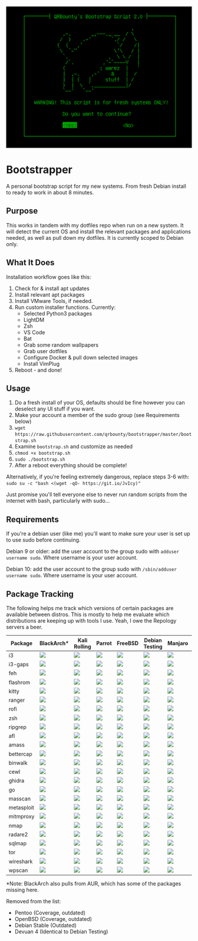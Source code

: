 <p align="center">
  <img src="https://raw.githubusercontent.com/qrbounty/bootstrapper/master/warning.png">
</p>

# Bootstrapper
A personal bootstrap script for my new systems. From fresh Debian install to ready to work in about 8 minutes.

## Purpose
This works in tandem with my dotfiles repo when run on a new system. It will detect the current OS and install the relevant packages and applications needed, as well as pull down my dotfiles. It is currently scoped to Debian only.

## What It Does
Installation workflow goes like this:
1. Check for & install apt updates
2. Install relevant apt packages
3. Install VMware Tools, if needed.
4. Run custom installer functions. Currently:
    * Selected Python3 packages
    * LightDM
    * Zsh
    * VS Code
    * Bat
    * Grab some random wallpapers
    * Grab user dotfiles
    * Configure Docker & pull down selected images
    * Install VimPlug
5. Reboot - and done!

## Usage
1. Do a fresh install of your OS, defaults should be fine however you can deselect any UI stuff if you want.
2. Make your account a member of the sudo group (see Requirements below)
3. `wget https://raw.githubusercontent.com/qrbounty/bootstrapper/master/bootstrap.sh`
4. Examine `bootstrap.sh` and customize as needed
5. `chmod +x bootstrap.sh`
6. `sudo ./bootstrap.sh`
7. After a reboot everything should be complete!

Alternatively, if you're feeling extremely dangerous, replace steps 3-6 with: `sudo su -c "bash <(wget -qO- https://git.io/JvIcy)"` 

Just promise you'll tell everyone else to never run random scripts from the internet with bash, particularly with sudo...

## Requirements
If you're a debian user (like me) you'll want to make sure your user is set up to use sudo before continuing.

Debian 9 or older: add the user account to the group sudo with `adduser username sudo`. Where username is your user account.

Debian 10: add the user account to the group sudo with `/sbin/adduser username sudo`. Where username is your user account.

## Package Tracking
The following helps me track which versions of certain packages are available between distros. This is mostly to help me evaluate which distributions are keeping up with tools I use. Yeah, I owe the Repology servers a beer.

| Package | BlackArch* | Kali Rolling | Parrot | FreeBSD | Debian Testing | Manjaro | Void | 
| --- |  --- |  --- |  --- |  --- |  --- |  --- |  --- | 
| i3 | ![](https://repology.org/badge/version-for-repo/blackarch/i3.svg?header=) | ![](https://repology.org/badge/version-for-repo/kali_rolling/i3.svg?header=) | ![](https://repology.org/badge/version-for-repo/parrot/i3.svg?header=) | ![](https://repology.org/badge/version-for-repo/freebsd/i3.svg?header=) | ![](https://repology.org/badge/version-for-repo/debian_testing/i3.svg?header=) | ![](https://repology.org/badge/version-for-repo/manjaro_stable/i3.svg?header=) | ![](https://repology.org/badge/version-for-repo/void_x86_64/i3.svg?header=) | 
| i3-gaps | ![](https://repology.org/badge/version-for-repo/blackarch/i3-gaps.svg?header=) | ![](https://repology.org/badge/version-for-repo/kali_rolling/i3-gaps.svg?header=) | ![](https://repology.org/badge/version-for-repo/parrot/i3-gaps.svg?header=) | ![](https://repology.org/badge/version-for-repo/freebsd/i3-gaps.svg?header=) | ![](https://repology.org/badge/version-for-repo/debian_testing/i3-gaps.svg?header=) | ![](https://repology.org/badge/version-for-repo/manjaro_stable/i3-gaps.svg?header=) | ![](https://repology.org/badge/version-for-repo/void_x86_64/i3-gaps.svg?header=) | 
| feh | ![](https://repology.org/badge/version-for-repo/blackarch/feh.svg?header=) | ![](https://repology.org/badge/version-for-repo/kali_rolling/feh.svg?header=) | ![](https://repology.org/badge/version-for-repo/parrot/feh.svg?header=) | ![](https://repology.org/badge/version-for-repo/freebsd/feh.svg?header=) | ![](https://repology.org/badge/version-for-repo/debian_testing/feh.svg?header=) | ![](https://repology.org/badge/version-for-repo/manjaro_stable/feh.svg?header=) | ![](https://repology.org/badge/version-for-repo/void_x86_64/feh.svg?header=) | 
| flashrom | ![](https://repology.org/badge/version-for-repo/blackarch/flashrom.svg?header=) | ![](https://repology.org/badge/version-for-repo/kali_rolling/flashrom.svg?header=) | ![](https://repology.org/badge/version-for-repo/parrot/flashrom.svg?header=) | ![](https://repology.org/badge/version-for-repo/freebsd/flashrom.svg?header=) | ![](https://repology.org/badge/version-for-repo/debian_testing/flashrom.svg?header=) | ![](https://repology.org/badge/version-for-repo/manjaro_stable/flashrom.svg?header=) | ![](https://repology.org/badge/version-for-repo/void_x86_64/flashrom.svg?header=) | 
| kitty | ![](https://repology.org/badge/version-for-repo/blackarch/kitty.svg?header=) | ![](https://repology.org/badge/version-for-repo/kali_rolling/kitty.svg?header=) | ![](https://repology.org/badge/version-for-repo/parrot/kitty.svg?header=) | ![](https://repology.org/badge/version-for-repo/freebsd/kitty.svg?header=) | ![](https://repology.org/badge/version-for-repo/debian_testing/kitty.svg?header=) | ![](https://repology.org/badge/version-for-repo/manjaro_stable/kitty.svg?header=) | ![](https://repology.org/badge/version-for-repo/void_x86_64/kitty.svg?header=) | 
| ranger | ![](https://repology.org/badge/version-for-repo/blackarch/ranger.svg?header=) | ![](https://repology.org/badge/version-for-repo/kali_rolling/ranger.svg?header=) | ![](https://repology.org/badge/version-for-repo/parrot/ranger.svg?header=) | ![](https://repology.org/badge/version-for-repo/freebsd/ranger.svg?header=) | ![](https://repology.org/badge/version-for-repo/debian_testing/ranger.svg?header=) | ![](https://repology.org/badge/version-for-repo/manjaro_stable/ranger.svg?header=) | ![](https://repology.org/badge/version-for-repo/void_x86_64/ranger.svg?header=) | 
| rofi | ![](https://repology.org/badge/version-for-repo/blackarch/rofi.svg?header=) | ![](https://repology.org/badge/version-for-repo/kali_rolling/rofi.svg?header=) | ![](https://repology.org/badge/version-for-repo/parrot/rofi.svg?header=) | ![](https://repology.org/badge/version-for-repo/freebsd/rofi.svg?header=) | ![](https://repology.org/badge/version-for-repo/debian_testing/rofi.svg?header=) | ![](https://repology.org/badge/version-for-repo/manjaro_stable/rofi.svg?header=) | ![](https://repology.org/badge/version-for-repo/void_x86_64/rofi.svg?header=) | 
| zsh | ![](https://repology.org/badge/version-for-repo/blackarch/zsh.svg?header=) | ![](https://repology.org/badge/version-for-repo/kali_rolling/zsh.svg?header=) | ![](https://repology.org/badge/version-for-repo/parrot/zsh.svg?header=) | ![](https://repology.org/badge/version-for-repo/freebsd/zsh.svg?header=) | ![](https://repology.org/badge/version-for-repo/debian_testing/zsh.svg?header=) | ![](https://repology.org/badge/version-for-repo/manjaro_stable/zsh.svg?header=) | ![](https://repology.org/badge/version-for-repo/void_x86_64/zsh.svg?header=) | 
| ripgrep | ![](https://repology.org/badge/version-for-repo/blackarch/ripgrep.svg?header=) | ![](https://repology.org/badge/version-for-repo/kali_rolling/ripgrep.svg?header=) | ![](https://repology.org/badge/version-for-repo/parrot/ripgrep.svg?header=) | ![](https://repology.org/badge/version-for-repo/freebsd/ripgrep.svg?header=) | ![](https://repology.org/badge/version-for-repo/debian_testing/ripgrep.svg?header=) | ![](https://repology.org/badge/version-for-repo/manjaro_stable/ripgrep.svg?header=) | ![](https://repology.org/badge/version-for-repo/void_x86_64/ripgrep.svg?header=) | 
| afl | ![](https://repology.org/badge/version-for-repo/blackarch/afl.svg?header=) | ![](https://repology.org/badge/version-for-repo/kali_rolling/afl.svg?header=) | ![](https://repology.org/badge/version-for-repo/parrot/afl.svg?header=) | ![](https://repology.org/badge/version-for-repo/freebsd/afl.svg?header=) | ![](https://repology.org/badge/version-for-repo/debian_testing/afl.svg?header=) | ![](https://repology.org/badge/version-for-repo/manjaro_stable/afl.svg?header=) | ![](https://repology.org/badge/version-for-repo/void_x86_64/afl.svg?header=) | 
| amass | ![](https://repology.org/badge/version-for-repo/blackarch/amass.svg?header=) | ![](https://repology.org/badge/version-for-repo/kali_rolling/amass.svg?header=) | ![](https://repology.org/badge/version-for-repo/parrot/amass.svg?header=) | ![](https://repology.org/badge/version-for-repo/freebsd/amass.svg?header=) | ![](https://repology.org/badge/version-for-repo/debian_testing/amass.svg?header=) | ![](https://repology.org/badge/version-for-repo/manjaro_stable/amass.svg?header=) | ![](https://repology.org/badge/version-for-repo/void_x86_64/amass.svg?header=) | 
| bettercap | ![](https://repology.org/badge/version-for-repo/blackarch/bettercap.svg?header=) | ![](https://repology.org/badge/version-for-repo/kali_rolling/bettercap.svg?header=) | ![](https://repology.org/badge/version-for-repo/parrot/bettercap.svg?header=) | ![](https://repology.org/badge/version-for-repo/freebsd/bettercap.svg?header=) | ![](https://repology.org/badge/version-for-repo/debian_testing/bettercap.svg?header=) | ![](https://repology.org/badge/version-for-repo/manjaro_stable/bettercap.svg?header=) | ![](https://repology.org/badge/version-for-repo/void_x86_64/bettercap.svg?header=) | 
| binwalk | ![](https://repology.org/badge/version-for-repo/blackarch/binwalk.svg?header=) | ![](https://repology.org/badge/version-for-repo/kali_rolling/binwalk.svg?header=) | ![](https://repology.org/badge/version-for-repo/parrot/binwalk.svg?header=) | ![](https://repology.org/badge/version-for-repo/freebsd/binwalk.svg?header=) | ![](https://repology.org/badge/version-for-repo/debian_testing/binwalk.svg?header=) | ![](https://repology.org/badge/version-for-repo/manjaro_stable/binwalk.svg?header=) | ![](https://repology.org/badge/version-for-repo/void_x86_64/binwalk.svg?header=) | 
| cewl | ![](https://repology.org/badge/version-for-repo/blackarch/cewl.svg?header=) | ![](https://repology.org/badge/version-for-repo/kali_rolling/cewl.svg?header=) | ![](https://repology.org/badge/version-for-repo/parrot/cewl.svg?header=) | ![](https://repology.org/badge/version-for-repo/freebsd/cewl.svg?header=) | ![](https://repology.org/badge/version-for-repo/debian_testing/cewl.svg?header=) | ![](https://repology.org/badge/version-for-repo/manjaro_stable/cewl.svg?header=) | ![](https://repology.org/badge/version-for-repo/void_x86_64/cewl.svg?header=) | 
| ghidra | ![](https://repology.org/badge/version-for-repo/blackarch/ghidra.svg?header=) | ![](https://repology.org/badge/version-for-repo/kali_rolling/ghidra.svg?header=) | ![](https://repology.org/badge/version-for-repo/parrot/ghidra.svg?header=) | ![](https://repology.org/badge/version-for-repo/freebsd/ghidra.svg?header=) | ![](https://repology.org/badge/version-for-repo/debian_testing/ghidra.svg?header=) | ![](https://repology.org/badge/version-for-repo/manjaro_stable/ghidra.svg?header=) | ![](https://repology.org/badge/version-for-repo/void_x86_64/ghidra.svg?header=) | 
| go | ![](https://repology.org/badge/version-for-repo/blackarch/go.svg?header=) | ![](https://repology.org/badge/version-for-repo/kali_rolling/go.svg?header=) | ![](https://repology.org/badge/version-for-repo/parrot/go.svg?header=) | ![](https://repology.org/badge/version-for-repo/freebsd/go.svg?header=) | ![](https://repology.org/badge/version-for-repo/debian_testing/go.svg?header=) | ![](https://repology.org/badge/version-for-repo/manjaro_stable/go.svg?header=) | ![](https://repology.org/badge/version-for-repo/void_x86_64/go.svg?header=) | 
| masscan | ![](https://repology.org/badge/version-for-repo/blackarch/masscan.svg?header=) | ![](https://repology.org/badge/version-for-repo/kali_rolling/masscan.svg?header=) | ![](https://repology.org/badge/version-for-repo/parrot/masscan.svg?header=) | ![](https://repology.org/badge/version-for-repo/freebsd/masscan.svg?header=) | ![](https://repology.org/badge/version-for-repo/debian_testing/masscan.svg?header=) | ![](https://repology.org/badge/version-for-repo/manjaro_stable/masscan.svg?header=) | ![](https://repology.org/badge/version-for-repo/void_x86_64/masscan.svg?header=) | 
| metasploit | ![](https://repology.org/badge/version-for-repo/blackarch/metasploit.svg?header=) | ![](https://repology.org/badge/version-for-repo/kali_rolling/metasploit.svg?header=) | ![](https://repology.org/badge/version-for-repo/parrot/metasploit.svg?header=) | ![](https://repology.org/badge/version-for-repo/freebsd/metasploit.svg?header=) | ![](https://repology.org/badge/version-for-repo/debian_testing/metasploit.svg?header=) | ![](https://repology.org/badge/version-for-repo/manjaro_stable/metasploit.svg?header=) | ![](https://repology.org/badge/version-for-repo/void_x86_64/metasploit.svg?header=) | 
| mitmproxy | ![](https://repology.org/badge/version-for-repo/blackarch/mitmproxy.svg?header=) | ![](https://repology.org/badge/version-for-repo/kali_rolling/mitmproxy.svg?header=) | ![](https://repology.org/badge/version-for-repo/parrot/mitmproxy.svg?header=) | ![](https://repology.org/badge/version-for-repo/freebsd/mitmproxy.svg?header=) | ![](https://repology.org/badge/version-for-repo/debian_testing/mitmproxy.svg?header=) | ![](https://repology.org/badge/version-for-repo/manjaro_stable/mitmproxy.svg?header=) | ![](https://repology.org/badge/version-for-repo/void_x86_64/mitmproxy.svg?header=) | 
| nmap | ![](https://repology.org/badge/version-for-repo/blackarch/nmap.svg?header=) | ![](https://repology.org/badge/version-for-repo/kali_rolling/nmap.svg?header=) | ![](https://repology.org/badge/version-for-repo/parrot/nmap.svg?header=) | ![](https://repology.org/badge/version-for-repo/freebsd/nmap.svg?header=) | ![](https://repology.org/badge/version-for-repo/debian_testing/nmap.svg?header=) | ![](https://repology.org/badge/version-for-repo/manjaro_stable/nmap.svg?header=) | ![](https://repology.org/badge/version-for-repo/void_x86_64/nmap.svg?header=) | 
| radare2 | ![](https://repology.org/badge/version-for-repo/blackarch/radare2.svg?header=) | ![](https://repology.org/badge/version-for-repo/kali_rolling/radare2.svg?header=) | ![](https://repology.org/badge/version-for-repo/parrot/radare2.svg?header=) | ![](https://repology.org/badge/version-for-repo/freebsd/radare2.svg?header=) | ![](https://repology.org/badge/version-for-repo/debian_testing/radare2.svg?header=) | ![](https://repology.org/badge/version-for-repo/manjaro_stable/radare2.svg?header=) | ![](https://repology.org/badge/version-for-repo/void_x86_64/radare2.svg?header=) | 
| sqlmap | ![](https://repology.org/badge/version-for-repo/blackarch/sqlmap.svg?header=) | ![](https://repology.org/badge/version-for-repo/kali_rolling/sqlmap.svg?header=) | ![](https://repology.org/badge/version-for-repo/parrot/sqlmap.svg?header=) | ![](https://repology.org/badge/version-for-repo/freebsd/sqlmap.svg?header=) | ![](https://repology.org/badge/version-for-repo/debian_testing/sqlmap.svg?header=) | ![](https://repology.org/badge/version-for-repo/manjaro_stable/sqlmap.svg?header=) | ![](https://repology.org/badge/version-for-repo/void_x86_64/sqlmap.svg?header=) | 
| tor | ![](https://repology.org/badge/version-for-repo/blackarch/tor.svg?header=) | ![](https://repology.org/badge/version-for-repo/kali_rolling/tor.svg?header=) | ![](https://repology.org/badge/version-for-repo/parrot/tor.svg?header=) | ![](https://repology.org/badge/version-for-repo/freebsd/tor.svg?header=) | ![](https://repology.org/badge/version-for-repo/debian_testing/tor.svg?header=) | ![](https://repology.org/badge/version-for-repo/manjaro_stable/tor.svg?header=) | ![](https://repology.org/badge/version-for-repo/void_x86_64/tor.svg?header=) | 
| wireshark | ![](https://repology.org/badge/version-for-repo/blackarch/wireshark.svg?header=) | ![](https://repology.org/badge/version-for-repo/kali_rolling/wireshark.svg?header=) | ![](https://repology.org/badge/version-for-repo/parrot/wireshark.svg?header=) | ![](https://repology.org/badge/version-for-repo/freebsd/wireshark.svg?header=) | ![](https://repology.org/badge/version-for-repo/debian_testing/wireshark.svg?header=) | ![](https://repology.org/badge/version-for-repo/manjaro_stable/wireshark.svg?header=) | ![](https://repology.org/badge/version-for-repo/void_x86_64/wireshark.svg?header=) | 
| wpscan | ![](https://repology.org/badge/version-for-repo/blackarch/wpscan.svg?header=) | ![](https://repology.org/badge/version-for-repo/kali_rolling/wpscan.svg?header=) | ![](https://repology.org/badge/version-for-repo/parrot/wpscan.svg?header=) | ![](https://repology.org/badge/version-for-repo/freebsd/wpscan.svg?header=) | ![](https://repology.org/badge/version-for-repo/debian_testing/wpscan.svg?header=) | ![](https://repology.org/badge/version-for-repo/manjaro_stable/wpscan.svg?header=) | ![](https://repology.org/badge/version-for-repo/void_x86_64/wpscan.svg?header=) | 

*Note: BlackArch also pulls from AUR, which has some of the packages missing here.

Removed from the list:
- Pentoo (Coverage, outdated)
- OpenBSD (Coverage, outdated)
- Debian Stable (Outdated)
- Devuan 4 (Identical to Debian Testing)
